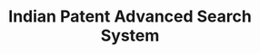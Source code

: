 ---
api_or_bulk_downloads: None
citation: None
code: None
cost: None
description: Platform for accessing indian public patents data
documentation: ' https://ipindiaservices.gov.in/PublicSearch/PublicationSearch/Help'
doi: null
error_metrics: None
last_edit: 08/31/2021, 08:28:19
location: https://ipindiaservices.gov.in/publicsearch
maintained_by: Intellectual Property India
record_creation_timestamp: 08/31/2021, 08:28:19
references: null
shortname: india_patent_database
tags:
- India
- patents
terms_of_use: null
timeframe: None
title: Indian Patent Advanced Search System
uuid: fc72efb0-8b24-4415-9b50-b0b7f33dc8b4
versioning: None
---